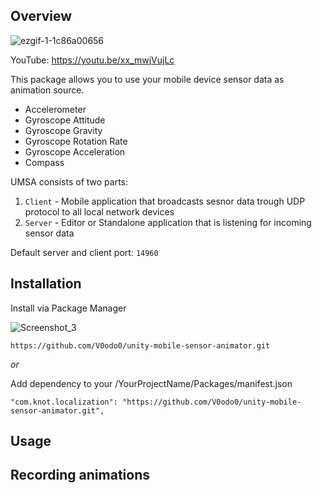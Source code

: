 ## Overview

![ezgif-1-1c86a00656](https://user-images.githubusercontent.com/10213769/167265173-73ed53c6-0a4d-4b02-a709-2864a473693c.gif)

YouTube: https://youtu.be/xx_mwjVujLc


This package allows you to use your mobile device sensor data as animation source.

* Accelerometer
* Gyroscope Attitude
* Gyroscope Gravity
* Gyroscope Rotation Rate
* Gyroscope Acceleration
* Compass


UMSA consists of two parts:
1. `Client` - Mobile application that broadcasts sesnor data trough UDP protocol to all local network devices
2. `Server` - Editor or Standalone application that is listening for incoming sensor data

Default server and client port: `14960`


## Installation

Install via Package Manager

![Screenshot_3](https://user-images.githubusercontent.com/10213769/162617479-51c3d2d5-8573-44a2-bc56-8c68d09183f1.png)

```
https://github.com/V0odo0/unity-mobile-sensor-animator.git
```

*or*

Add dependency to your /YourProjectName/Packages/manifest.json

```
"com.knot.localization": "https://github.com/V0odo0/unity-mobile-sensor-animator.git",
```

## Usage 

## Recording animations

